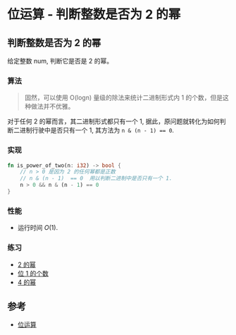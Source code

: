 # 位运算 - 判断整数是否为 2 的幂

## 判断整数是否为 2 的幂

给定整数 num, 判断它是否是 2 的幂。

### 算法

> 固然，可以使用 O(logn) 量级的除法来统计二进制形式内 1 的个数，但是这种做法并不优雅。

对于任何 2 的幂而言，其二进制形式都只有一个 1, 据此，原问题就转化为如何判断二进制行驶中是否只有一个 1, 其方法为 `n & (n - 1) == 0`.

### 实现

```rust
fn is_power_of_two(n: i32) -> bool {
    // n > 0 是因为 2 的任何幂都是正数
    // n & (n - 1)  == 0  用以判断二进制中是否只有一个 1.
    n > 0 && n & (n - 1) == 0
}
```

### 性能

- 运行时间 $O(1)$.

### 练习

- [2 的幂](https://leetcode-cn.com/problems/power-of-two/)
- [位 1 的个数](https://leetcode-cn.com/problems/number-of-1-bits/)
- [4 的幂](https://leetcode-cn.com/problems/power-of-four/)

## 参考

- [位运算](https://en.wikipedia.org/wiki/Bitwise_operation)
